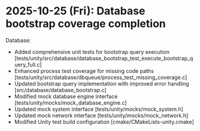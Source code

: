 # 2025-10-25 (Fri): Database bootstrap coverage completion

Database:

- Added comprehensive unit tests for bootstrap query execution [tests/unity/src/database/database_bootstrap_test_execute_bootstrap_query_full.c]
- Enhanced process test coverage for missing code paths [tests/unity/src/database/dbqueue/process_test_missing_coverage.c]
- Updated bootstrap query implementation with improved error handling [src/database/database_bootstrap.c]
- Modified mock database engine interface [tests/unity/mocks/mock_database_engine.c]
- Updated mock system interface [tests/unity/mocks/mock_system.h]
- Updated mock network interface [tests/unity/mocks/mock_network.h]
- Modified Unity test build configuration [cmake/CMakeLists-unity.cmake]